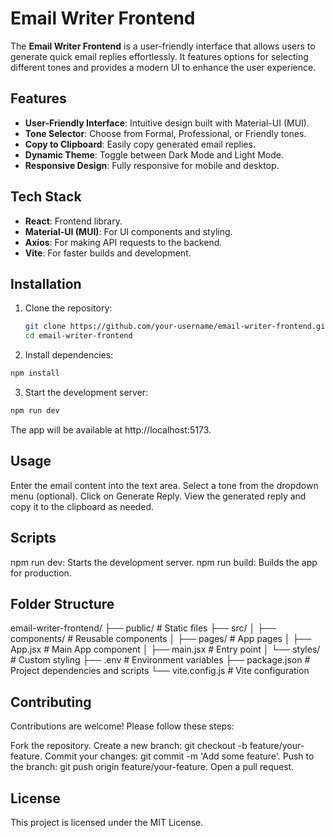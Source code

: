 # Email Writer Frontend

The **Email Writer Frontend** is a user-friendly interface that allows users to generate quick email replies effortlessly. It features options for selecting different tones and provides a modern UI to enhance the user experience.

## Features

- **User-Friendly Interface**: Intuitive design built with Material-UI (MUI).
- **Tone Selector**: Choose from Formal, Professional, or Friendly tones.
- **Copy to Clipboard**: Easily copy generated email replies.
- **Dynamic Theme**: Toggle between Dark Mode and Light Mode.
- **Responsive Design**: Fully responsive for mobile and desktop.

## Tech Stack

- **React**: Frontend library.
- **Material-UI (MUI)**: For UI components and styling.
- **Axios**: For making API requests to the backend.
- **Vite**: For faster builds and development.

## Installation

1. Clone the repository:
   ```bash
   git clone https://github.com/your-username/email-writer-frontend.git
   cd email-writer-frontend
   ```

2. Install dependencies:

```bash
npm install
```

3. Start the development server:

```bash
npm run dev
```

The app will be available at http://localhost:5173.

## Usage
Enter the email content into the text area.
Select a tone from the dropdown menu (optional).
Click on Generate Reply.
View the generated reply and copy it to the clipboard as needed.

## Scripts
npm run dev: Starts the development server.
npm run build: Builds the app for production.

## Folder Structure
email-writer-frontend/
├── public/            # Static files
├── src/
│   ├── components/    # Reusable components
│   ├── pages/         # App pages
│   ├── App.jsx        # Main App component
│   ├── main.jsx       # Entry point
│   └── styles/        # Custom styling
├── .env               # Environment variables
├── package.json       # Project dependencies and scripts
└── vite.config.js     # Vite configuration

## Contributing
Contributions are welcome! Please follow these steps:

Fork the repository.
Create a new branch: git checkout -b feature/your-feature.
Commit your changes: git commit -m 'Add some feature'.
Push to the branch: git push origin feature/your-feature.
Open a pull request.

## License
This project is licensed under the MIT License.
